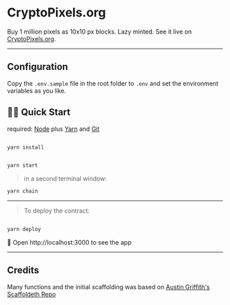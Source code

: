 # CryptoPixels.org

Buy 1 million pixels as 10x10 px blocks. Lazy minted. 
See it live on [CryptoPixels.org](https://cryptopixels.org).

---
## Configuration

Copy the `.env.sample` file in the root folder to `.env` and set the environment variables as you like.


## 🏃‍♀️ Quick Start

required: [Node](https://nodejs.org/dist/latest-v12.x/) plus [Yarn](https://classic.yarnpkg.com/en/docs/install/) and [Git](https://git-scm.com/downloads)


```bash

yarn install

```

```bash

yarn start

```

> in a second terminal window:

```bash
yarn chain

```

---

> To deploy the contract:


```bash

yarn deploy

```

📱 Open http://localhost:3000 to see the app

---

## Credits

Many functions and the initial scaffolding was based on [Austin Griffith's Scaffoldeth Repo](https://github.com/austintgriffith/scaffold-eth)
